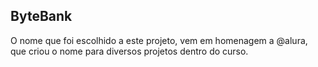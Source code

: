 ## ByteBank

 O nome que foi escolhido a este projeto, vem em homenagem
a @alura, que criou o nome para diversos projetos dentro do curso.



